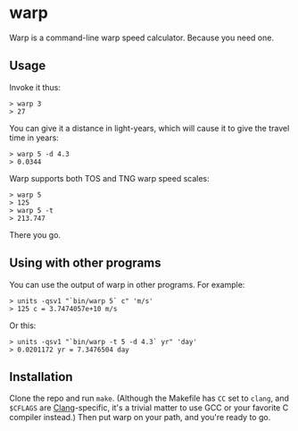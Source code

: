 # warp

Warp is a command-line warp speed calculator. Because you need one.

## Usage

Invoke it thus:

    > warp 3
    > 27

You can give it a distance in light-years, which will cause it to give the
travel time in years:

    > warp 5 -d 4.3
    > 0.0344

Warp supports both TOS and TNG warp speed scales:

    > warp 5
    > 125
    > warp 5 -t
    > 213.747

There you go.

## Using with other programs

You can use the output of warp in other programs. For example:

    > units -qsv1 "`bin/warp 5` c" 'm/s'
    > 125 c = 3.7474057e+10 m/s

Or this:

    > units -qsv1 "`bin/warp -t 5 -d 4.3` yr" 'day'
    > 0.0201172 yr = 7.3476504 day
    
## Installation

Clone the repo and run `make`. (Although the Makefile has `CC` set to 
`clang`, and `$CFLAGS` are [Clang][]-specific, it's a trivial matter to
use GCC or your favorite C compiler instead.) Then put warp on your path, 
and you're ready to go.

[clang]: http://clang.llvm.org/
